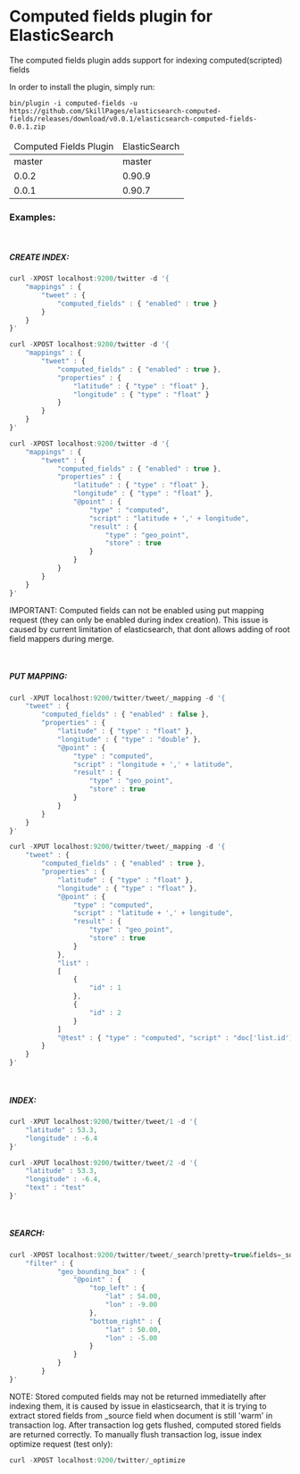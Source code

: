 Computed fields plugin for ElasticSearch 
===========================================

The computed fields plugin adds support for indexing computed(scripted) fields

In order to install the plugin, simply run: 
```
bin/plugin -i computed-fields -u https://github.com/SkillPages/elasticsearch-computed-fields/releases/download/v0.0.1/elasticsearch-computed-fields-0.0.1.zip
```

<table>
	<thead>
		<tr>
			<td>Computed Fields Plugin</td>
			<td>ElasticSearch</td>
		</tr>
	</thead>
	<tbody>
		<tr>
			<td>master</td>
			<td>master</td>
		</tr>
		<tr>
			<td>0.0.2</td>
			<td>0.90.9</td>
		</tr>
		<tr>
			<td>0.0.1</td>
			<td>0.90.7</td>
		</tr>
	</tbody>
</table>

### Examples:
&nbsp;
##### CREATE INDEX:
```javascript
curl -XPOST localhost:9200/twitter -d '{
    "mappings" : {
        "tweet" : {
            "computed_fields" : { "enabled" : true }
        }
    }
}'
```
```javascript
curl -XPOST localhost:9200/twitter -d '{
    "mappings" : {
        "tweet" : {
            "computed_fields" : { "enabled" : true },
            "properties" : {
                "latitude" : { "type" : "float" },
                "longitude" : { "type" : "float" }
            }
        }
    }
}'
```
```javascript
curl -XPOST localhost:9200/twitter -d '{
    "mappings" : {
        "tweet" : {
            "computed_fields" : { "enabled" : true },
            "properties" : {
                "latitude" : { "type" : "float" },
                "longitude" : { "type" : "float" },
                "@point" : { 
                    "type" : "computed", 
                    "script" : "latitude + ',' + longitude", 
                    "result" : {
                        "type" : "geo_point",
                        "store" : true
                    }
                }
            }
        }
    }
}'
```
IMPORTANT: Computed fields can not be enabled using put mapping request (they can only be enabled during index creation). This issue is caused by current limitation of elasticsearch, that dont allows adding of root field mappers during merge.

&nbsp;
##### PUT MAPPING:

```javascript
curl -XPUT localhost:9200/twitter/tweet/_mapping -d '{
    "tweet" : {
        "computed_fields" : { "enabled" : false },
        "properties" : {
            "latitude" : { "type" : "float" },
            "longitude" : { "type" : "double" },
            "@point" : { 
                "type" : "computed", 
                "script" : "longitude + ',' + latitude", 
                "result" : {
                    "type" : "geo_point",
                    "store" : true
                }
            }
        }
    }
}'
```
```javascript
curl -XPUT localhost:9200/twitter/tweet/_mapping -d '{
    "tweet" : {
        "computed_fields" : { "enabled" : true },
        "properties" : {
            "latitude" : { "type" : "float" },
            "longitude" : { "type" : "float" },
            "@point" : { 
                "type" : "computed", 
                "script" : "latitude + ',' + longitude", 
                "result" : {
                    "type" : "geo_point",
                    "store" : true
                }
            },
            "list" : 
            [
            	{
            	    "id" : 1 
            	},
            	{
            	    "id" : 2
            	}
            ]
            "@test" : { "type" : "computed", "script" : "doc['list.id'].values[1].toString() + doc['list.id'].value.toString() + list.id.toString() + _source.list[1].id", "result" : { "type" : "string" } }
        }
    }
}'
```
&nbsp;
##### INDEX:
```javascript
curl -XPUT localhost:9200/twitter/tweet/1 -d '{
    "latitude" : 53.3,
    "longitude" : -6.4
}'
```
```javascript
curl -XPUT localhost:9200/twitter/tweet/2 -d '{
    "latitude" : 53.3,
    "longitude" : -6.4,
    "text" : "test"
}'
```
&nbsp;
##### SEARCH:
```javascript
curl -XPOST localhost:9200/twitter/tweet/_search?pretty=true&fields=_source,@point -d '{
    "filter" : {
            "geo_bounding_box" : {
                "@point" : {
                    "top_left" : {
                        "lat" : 54.00,
                        "lon" : -9.00
                    },
                    "bottom_right" : {
                        "lat" : 50.00,
                        "lon" : -5.00
                    }
                }
            }
        }
}'
```
NOTE: Stored computed fields may not be returned immediatelly after indexing them, it is caused by issue in elasticsearch, that it is trying to extract stored fields from _source field when document is still 'warm' in transaction log. After transaction log gets flushed, computed stored fields are returned correctly. To manually flush transaction log, issue index optimize request (test only):
```javascript
curl -XPOST localhost:9200/twitter/_optimize
```


